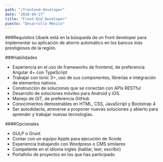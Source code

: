 ```yaml
---
path: "/frontend-developer"
date: "2018-04-27"
title: "Front-End Developer"
puesto: "Desarrollo México"
---
```


###Requisitos
Ubank está en la búsqueda de un front developer para implementar su aplicación de ahorro automático en los bancos más prestigiosos de la región.

###Habilidades
- Experiencia en el uso de frameworks de frontend, de preferencia Angular 4+ con TypeScript
- Trabajar con Ionic 3+, uso de sus componentes, librerías e integración de elementos nativos.
- Construcción de soluciones que se conectan con APIs RESTful
- Desarrollo de soluciones móviles para Android y iOS.
- Manejo de GIT, de preferencia GitHub
- Conocimientos demostrables en HTML, CSS, JavaScript y Bootstrap 4
- Ser autodidacta, atreverse a proponer nuevas soluciones y abierto para aprender y trabajar nuevas tecnologías.

####Opcionales
- GULP o Grunt
- Contar con un equipo Apple para ejecución de Xcode
- Experiencia trabajando con Wordpress o CMS similares
- Competente en el idioma inglés (hablar, leer, escribir)
- Portafolio de proyectos en los que has participado